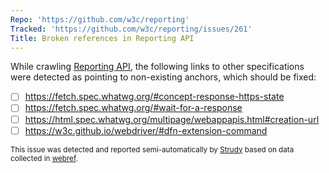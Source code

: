 ```yaml
---
Repo: 'https://github.com/w3c/reporting'
Tracked: 'https://github.com/w3c/reporting/issues/261'
Title: Broken references in Reporting API
---
```


While crawling [Reporting API](https://w3c.github.io/reporting/), the following links to other specifications were detected as pointing to non-existing anchors, which should be fixed:
* [ ] https://fetch.spec.whatwg.org/#concept-response-https-state
* [ ] https://fetch.spec.whatwg.org/#wait-for-a-response
* [ ] https://html.spec.whatwg.org/multipage/webappapis.html#creation-url
* [ ] https://w3c.github.io/webdriver/#dfn-extension-command

<sub>This issue was detected and reported semi-automatically by [Strudy](https://github.com/w3c/strudy/) based on data collected in [webref](https://github.com/w3c/webref/).</sub>

